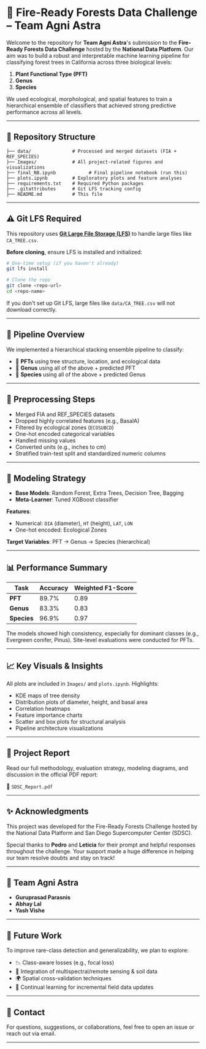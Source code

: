 # 🌲 Fire-Ready Forests Data Challenge – Team Agni Astra

Welcome to the repository for **Team Agni Astra**'s submission to the **Fire-Ready Forests Data Challenge** hosted by the **National Data Platform**. Our aim was to build a robust and interpretable machine learning pipeline for classifying forest trees in California across three biological levels:

1. **Plant Functional Type (PFT)**
2. **Genus**
3. **Species**

We used ecological, morphological, and spatial features to train a hierarchical ensemble of classifiers that achieved strong predictive performance across all levels.

---

## 📁 Repository Structure
```
├── data/               # Processed and merged datasets (FIA + REF_SPECIES)
├── Images/             # All project-related figures and visualizations
├── final_NB.ipynb            # Final pipeline notebook (run this)
├── plots.ipynb         # Exploratory plots and feature analyses
├── requirements.txt    # Required Python packages
├── .gitattributes      # Git LFS tracking config
├── README.md           # This file
```

---

## ⚠️ Git LFS Required
This repository uses **[Git Large File Storage (LFS)](https://git-lfs.github.com/)** to handle large files like `CA_TREE.csv`.

**Before cloning**, ensure LFS is installed and initialized:

```bash
# One-time setup (if you haven't already)
git lfs install

# Clone the repo
git clone <repo-url>
cd <repo-name>
```
If you don't set up Git LFS, large files like `data/CA_TREE.csv` will not download correctly.

---

## 🚀 Pipeline Overview
We implemented a hierarchical stacking ensemble pipeline to classify:

- 🌿 **PFTs** using tree structure, location, and ecological data
- 🌲 **Genus** using all of the above + predicted PFT
- 🌳 **Species** using all of the above + predicted Genus

---

## 🔧 Preprocessing Steps
- Merged FIA and REF_SPECIES datasets
- Dropped highly correlated features (e.g., BasalA)
- Filtered by ecological zones (`ECOSUBCD`)
- One-hot encoded categorical variables
- Handled missing values
- Converted units (e.g., inches to cm)
- Stratified train-test split and standardized numeric columns

---

## 🧠 Modeling Strategy
- **Base Models**: Random Forest, Extra Trees, Decision Tree, Bagging
- **Meta-Learner**: Tuned XGBoost classifier

**Features**:
- Numerical: `DIA` (diameter), `HT` (height), `LAT`, `LON`
- One-hot encoded: Ecological Zones

**Target Variables**: PFT → Genus → Species (hierarchical)

---

## 📊 Performance Summary
| Task    | Accuracy | Weighted F1-Score |
|---------|----------|-------------------|
| **PFT**     | 89.7%    | 0.89              |
| **Genus**   | 83.3%    | 0.83              |
| **Species** | 96.9%    | 0.97              |

The models showed high consistency, especially for dominant classes (e.g., Evergreen conifer, Pinus). Site-level evaluations were conducted for PFTs.

---

## 📈 Key Visuals & Insights
All plots are included in `Images/` and `plots.ipynb`. Highlights:

- KDE maps of tree density
- Distribution plots of diameter, height, and basal area
- Correlation heatmaps
- Feature importance charts
- Scatter and box plots for structural analysis
- Pipeline architecture visualizations

---

## 📄 Project Report
Read our full methodology, evaluation strategy, modeling diagrams, and discussion in the official PDF report:

📘 `SDSC_Report.pdf`

---

## ✨ Acknowledgments
This project was developed for the Fire-Ready Forests Challenge hosted by the National Data Platform and San Diego Supercomputer Center (SDSC).

Special thanks to **Pedro** and **Leticia** for their prompt and helpful responses throughout the challenge. Your support made a huge difference in helping our team resolve doubts and stay on track!

---

## 👥 Team Agni Astra
- **Guruprasad Parasnis**
- **Abhay Lal**
- **Yash Vishe**

---

## 📌 Future Work
To improve rare-class detection and generalizability, we plan to explore:

- 📉 Class-aware losses (e.g., focal loss)
- 🚐 Integration of multispectral/remote sensing & soil data
- 🌍 Spatial cross-validation techniques
- 🔀 Continual learning for incremental field data updates

---

## 💬 Contact
For questions, suggestions, or collaborations, feel free to open an issue or reach out via email.

---